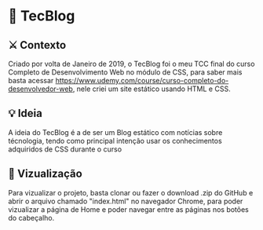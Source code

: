 # 🔭 TecBlog

## ⚔ Contexto

Criado por volta de Janeiro de 2019, o TecBlog foi o meu TCC final do curso Completo de Desenvolvimento Web no módulo de CSS, para saber mais basta acessar https://www.udemy.com/course/curso-completo-do-desenvolvedor-web, nele criei um site estático usando HTML e CSS.

## 💡 Ideia

A ideia do TecBlog é a de ser um Blog estático com notícias sobre técnologia, tendo como principal intenção usar os conhecimentos adquiridos de CSS durante o curso

## 👀 Vizualização

Para vizualizar o projeto, basta clonar ou fazer o download .zip do GitHub e abrir o arquivo chamado "index.html" no navegador Chrome, para poder vizualizar a página de Home e poder navegar entre as páginas nos botões do cabeçalho.



